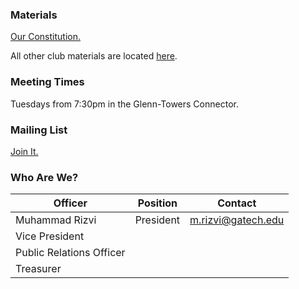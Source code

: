 ### Materials

[Our Constitution.](docs/constitution.pdf)

All other club materials are located [here](https://github.com/gtvr/materials).

### Meeting Times

Tuesdays from 7:30pm in the Glenn-Towers Connector.

### Mailing List

[Join It.](https://lists.gatech.edu/sympa/info/vr)

### Who Are We?

Officer | Position | Contact
-|:-:|-
Muhammad Rizvi | President | <m.rizvi@gatech.edu>
| Vice President |
| Public Relations Officer |
| Treasurer|
